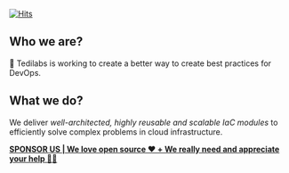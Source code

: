 [![Hits](https://komarev.com/ghpvc/?username=tedilabs&color=red&label=Hits)](https://github.com/tedilabs)

## Who we are?

:robot: Tedilabs is working to create a better way to create best practices for DevOps.


## What we do?

We deliver *well-architected, highly reusable and scalable IaC modules* to efficiently solve complex problems in cloud infrastructure.

**[SPONSOR US | We love open source ❤️ + We really need and appreciate your help 🙏🏼](https://github.com/sponsors/tedilabs)**
